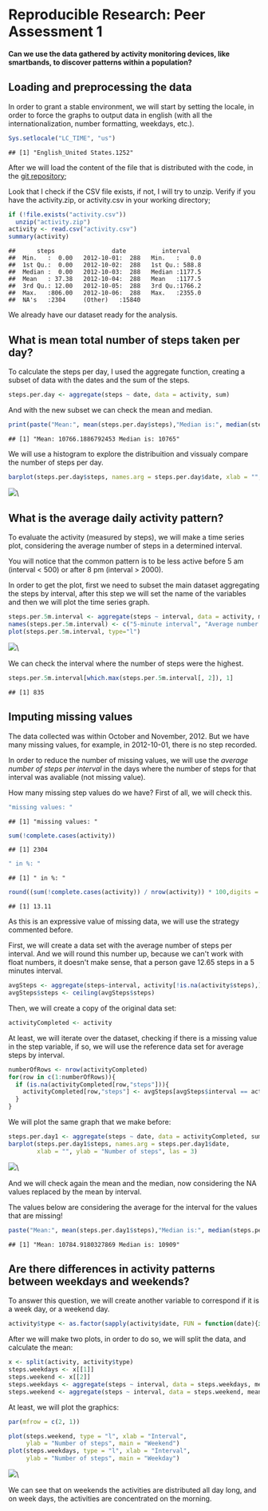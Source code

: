 # Reproducible Research: Peer Assessment 1
__Can we use the data gathered by activity monitoring devices, like smartbands, to discover patterns within a population?__

## Loading and preprocessing the data

In order to grant a stable environment, we will start by setting the locale, in order to force the graphs to output data in english (with all the internationalization, number formatting, weekdays, etc.).


```r
Sys.setlocale("LC_TIME", "us")  
```

```
## [1] "English_United States.1252"
```


After we will load the content of the file that is distributed with the code, in the [git repository](https://github.com/paulovitorbal/RepData_PeerAssessment1);

Look that I check if the CSV file exists, if not, I will try to unzip. Verify if you have the activity.zip, or activity.csv in your working directory;


```r
if (!file.exists("activity.csv"))
  unzip("activity.zip")
activity <- read.csv("activity.csv") 
summary(activity)
```

```
##      steps                date          interval     
##  Min.   :  0.00   2012-10-01:  288   Min.   :   0.0  
##  1st Qu.:  0.00   2012-10-02:  288   1st Qu.: 588.8  
##  Median :  0.00   2012-10-03:  288   Median :1177.5  
##  Mean   : 37.38   2012-10-04:  288   Mean   :1177.5  
##  3rd Qu.: 12.00   2012-10-05:  288   3rd Qu.:1766.2  
##  Max.   :806.00   2012-10-06:  288   Max.   :2355.0  
##  NA's   :2304     (Other)   :15840
```

We already have our dataset ready for the analysis.

## What is mean total number of steps taken per day?

To calculate the steps per day, I used the aggregate function, creating a subset of data with the dates and the sum of the steps.


```r
steps.per.day <- aggregate(steps ~ date, data = activity, sum)
```

And with the new subset we can check the mean and median.


```r
print(paste("Mean:", mean(steps.per.day$steps),"Median is:", median(steps.per.day$steps)))
```

```
## [1] "Mean: 10766.1886792453 Median is: 10765"
```

We will use a histogram to explore the distribuition and vissualy compare the number of steps per day.


```r
barplot(steps.per.day$steps, names.arg = steps.per.day$date, xlab = "", ylab = "Number of steps", las = 3)
```

![](PA1_template_files/figure-html/unnamed-chunk-5-1.png)\

## What is the average daily activity pattern?

To evaluate the activity (measured by steps), we will make a time series plot, considering the average number of steps in a determined interval. 

You will notice that the common pattern is to be less active before 5 am (interval < 500) or after 8 pm (interval > 2000).


In order to get the plot, first we need to subset the main dataset aggregating the steps by interval, after this step we will set the name of the variables and then we will plot the time series graph.


```r
steps.per.5m.interval <- aggregate(steps ~ interval, data = activity, mean)
names(steps.per.5m.interval) <- c("5-minute interval", "Average number of steps taken")
plot(steps.per.5m.interval, type="l")
```

![](PA1_template_files/figure-html/unnamed-chunk-6-1.png)\

We can check the interval where the number of steps were the highest.


```r
steps.per.5m.interval[which.max(steps.per.5m.interval[, 2]), 1]
```

```
## [1] 835
```

## Imputing missing values

The data collected was within October and November, 2012. But we have many missing values, for example, in 2012-10-01, there is no step recorded. 

In order to reduce the number of missing values, we will use the _average number of steps per interval_ in the days where the number of steps for that interval was avaliable (not missing value).


How many missing step values do we have? First of all, we will check this.


```r
"missing values: "
```

```
## [1] "missing values: "
```

```r
sum(!complete.cases(activity))
```

```
## [1] 2304
```

```r
" in %: "
```

```
## [1] " in %: "
```

```r
round((sum(!complete.cases(activity)) / nrow(activity)) * 100,digits = 2)
```

```
## [1] 13.11
```

As this is an expressive value of missing data, we will use the strategy commented before.

First, we will create a data set with the average number of steps per interval. And we will round this number up, because we can't work with float numbers, it doesn't make sense, that a person gave 12.65 steps in a  5 minutes interval.


```r
avgSteps <- aggregate(steps~interval, activity[!is.na(activity$steps),], mean)
avgSteps$steps <- ceiling(avgSteps$steps)
```


Then, we will create a copy of the original data set:


```r
activityCompleted <- activity
```

At least, we will iterate over the dataset, checking if there is a missing value in the step variable, if so, we will use the reference data set for average steps by interval.


```r
numberOfRows <- nrow(activityCompleted)
for(row in c(1:numberOfRows)){
  if (is.na(activityCompleted[row,"steps"])){
    activityCompleted[row,"steps"] <- avgSteps[avgSteps$interval == activityCompleted[row,"interval"], "steps"]
  }
}
```

We will plot the same graph that we make before:


```r
steps.per.day1 <- aggregate(steps ~ date, data = activityCompleted, sum)
barplot(steps.per.day1$steps, names.arg = steps.per.day1$date, 
        xlab = "", ylab = "Number of steps", las = 3)
```

![](PA1_template_files/figure-html/unnamed-chunk-12-1.png)\

And we will check again the mean and the median, now considering the NA values replaced by the mean by interval.

The values below are considering the average for the interval for the values that are missing!


```r
paste("Mean:", mean(steps.per.day1$steps),"Median is:", median(steps.per.day1$steps))
```

```
## [1] "Mean: 10784.9180327869 Median is: 10909"
```
## Are there differences in activity patterns between weekdays and weekends?

To answer this question, we will create another variable to correspond if it is a week day, or a weekend day.


```r
activity$type <- as.factor(sapply(activity$date, FUN = function(date){if (weekdays(as.Date(date)) %in% c("Saturday","Sunday")) "weekend" else "weekday"}))
```

After we will make two plots, in order to do so, we will split the data, and calculate the mean:



```r
x <- split(activity, activity$type)
steps.weekdays <- x[[1]]
steps.weekend <- x[[2]]
steps.weekdays <- aggregate(steps ~ interval, data = steps.weekdays, mean)
steps.weekend <- aggregate(steps ~ interval, data = steps.weekend, mean)
```

At least, we will plot the graphics:

```r
par(mfrow = c(2, 1))

plot(steps.weekend, type = "l", xlab = "Interval",
     ylab = "Number of steps", main = "Weekend")
plot(steps.weekdays, type = "l", xlab = "Interval",
     ylab = "Number of steps", main = "Weekday")
```

![](PA1_template_files/figure-html/unnamed-chunk-16-1.png)\


We can see that on weekends the activities are distributed all day long, and on week days, the activities are concentrated on the morning.
